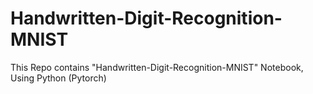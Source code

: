 # Handwritten-Digit-Recognition-MNIST
This Repo contains "Handwritten-Digit-Recognition-MNIST" Notebook, Using Python (Pytorch)
